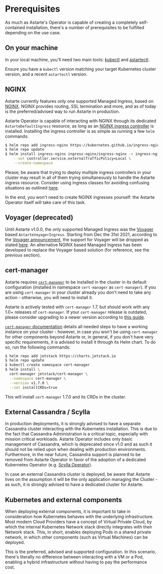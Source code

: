 # Prerequisites

As much as Astarte's Operator is capable of creating a completely self-contained installation,
there's a number of prerequisites to be fulfilled depending on the use case.

## On your machine

In your local machine, you'll need two main tools:
[kubectl](https://kubernetes.io/docs/tasks/tools/install-kubectl/) and
[astartectl](https://github.com/astarte-platform/astartectl).

Ensure you have a `kubectl` version matching your target Kubernetes cluster version, and a recent
`astartectl` version.

## NGINX

Astarte currently features only one supported Managed Ingress, based on
[NGINX](https://nginx.org/en/). NGINX provides routing, SSL termination and more,
and as of today is the preferred/advised way to run Astarte in production.

Astarte Operator is capable of interacting with NGINX through its dedicated
`AstarteDefaultIngress` resource, as long as an [NGINX ingress
controller](https://kubernetes.github.io/ingress-nginx/) is installed. Installing the ingress
controller is as simple as running a few `helm` commands:
```bash
$ helm repo add ingress-nginx https://kubernetes.github.io/ingress-nginx
$ helm repo update
$ helm install ingress-nginx ingress-nginx/ingress-nginx -n ingress-nginx \
    --set controller.service.externalTrafficPolicy=Local \
    --create-namespace
```

Please, be aware that trying to deploy multiple ingress controllers in your cluster may result in all
of them trying simultaneously to handle the Astarte ingress resource. Consider using ingress classes
for avoiding confusing situations as outlined
[here](https://kubernetes.github.io/ingress-nginx/user-guide/multiple-ingress/).

In the end, you won't need to create NGINX ingresses yourself: the Astarte Operator itself will take
care of this task.

## Voyager (deprecated)

Until Astarte v1.0.0, the only supported Managed Ingress was the
[Voyager](https://github.com/appscode/voyager) based `AstarteVoyagerIngress`. Starting from Dec the
31st 2021, according to the [Voyager
announcement](https://blog.byte.builders/post/voyager-v2021.09.15/), the support for Voyager will be
dropped as stated [here](https://github.com/astarte-platform/astarte/issues/613). An alternative
NGINX based Managed Ingress has been developed to replace the Voyager based solution (for reference,
see the previous section).

## cert-manager

Astarte requires [`cert-manager`](https://cert-manager.io/) to be installed in the cluster in its
default configuration (installed in namespace `cert-manager` as `cert-manager`). If you are using
`cert-manager` in your cluster already you don't need to take any action - otherwise, you will need
to install it.

Astarte is actively tested with `cert-manager` 1.7, but should work with any 1.0+ releases of
`cert-manager`. If your `cert-manager` release is outdated, please consider upgrading to a newer
version according to [this guide](https://cert-manager.io/docs/installation/upgrading/).

[`cert-manager` documentation](https://cert-manager.io/docs/installation/) details all needed steps
to have a working instance on your cluster - however, in case you won't be using `cert-manager` for
other components beyond Astarte or, in general, if you don't have very specific requirements, it is
advised to install it through its Helm chart. To do so, run the following commands:

```bash
$ helm repo add jetstack https://charts.jetstack.io
$ helm repo update
$ kubectl create namespace cert-manager
$ helm install \
  cert-manager jetstack/cert-manager \
  --namespace cert-manager \
  --version v1.7.0 \
  --set installCRDs=true
```

This will install `cert-manager` 1.7.0 and its CRDs in the cluster.

## External Cassandra / Scylla

In production deployments, it is strongly advised to have a separate Cassandra cluster interacting
with the Kubernetes installation. This is due to the fact that Cassandra Administration is a
critical topic, especially with mission critical workloads. Astarte Operator includes only basic
management of Cassandra, which is deprecated since v1.0 and as such it should not be relied upon
when dealing with production environments. Furthermore, in the near future, Cassandra support is
planned to be removed from Astarte Operator in favor of the adoption of a dedicated Kubernetes
Operator (e.g. [Scylla Operator](https://operator.docs.scylladb.com/stable/generic.html)).

In case an external Cassandra cluster is deployed, be aware that Astarte lives on the assumption it
will be the only application managing the Cluster - as such, it is strongly advised to have a
dedicated cluster for Astarte.

## Kubernetes and external components

When deploying external components, it is important to take in consideration how Kubernetes behaves
with the underlying infrastructure. Most modern Cloud Providers have a concept of Virtual Private
Cloud, by which the internal Kubernetes Network stack directly integrates with their Network stack.
This, in short, enables deploying Pods in a shared private network, in which other components (such
as Virtual Machines) can be deployed.

This is the preferred, advised and supported configuration. In this scenario, there's literally no
difference between interacting with a VM or a Pod, enabling a hybrid infrastructure without having
to pay the performance cost.
